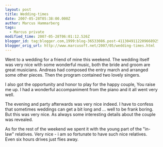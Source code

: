 ```yaml
---
layout: post
title: Wedding-times
date: 2007-05-28T05:38:00.000Z
author: Marcus Hammarberg
tags:
  - Marcus private
modified_time: 2007-05-28T06:01:12.526Z
blogger_id: tag:blogger.com,1999:blog-36533086.post-4113049112209668925
blogger_orig_url: http://www.marcusoft.net/2007/05/wedding-times.html
---
```



Went to a wedding for a friend of mine this weekend. The wedding
itself was very nice with some wonderful music, both the bride and groom
are great musicians. Andreas had composed the entry march
and arranged some other pieces. Then the program contained two lovely
singers.

I also got the opportunity and honor to play for
the happy couple, You raise me up. I had a wonderful <span
id="SPELLING_ERROR_2"
class="blsp-spelling-corrected">accompaniment from the piano and
it all went very well.

The evening and party afterwards was very nice indeed. I have to confess
that sometimes weddings can get a bit long and ... well to be frank
boring. But this was very nice. As always some interesting
details about the couple was revealed.

As for the rest of the weekend we spent it with the young part of the
"in-law" relatives. Very nice - i am so fortunate to have such nice
relatives. Even six hours drives just flies away.
